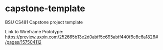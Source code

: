 # capstone-template
BSU CS481 Capstone project template

Link to Wireframe Prototype: https://preview.uxpin.com/252665b13e2d0abff5c695abff440f6c8c6a1826#/pages/157504112
